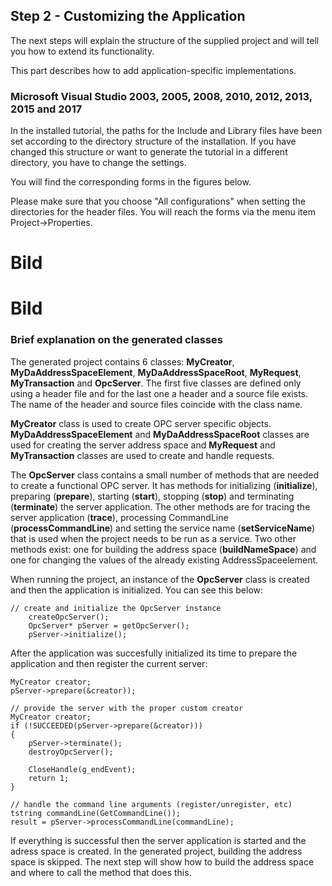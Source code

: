 ## **Step 2 - Customizing the Application**

The next steps will explain the structure of the supplied project and will tell you how to extend its functionality.

This part describes how to add application-specific implementations.

###  Microsoft Visual Studio 2003, 2005, 2008, 2010, 2012, 2013, 2015 and 2017

In the installed tutorial, the paths for the Include and Library files have been set according to the directory structure of the installation. If you have changed this structure or want to generate the tutorial in a different directory, you have to change the settings.

You will find the corresponding forms in the figures below.

Please make sure that you choose "All configurations" when setting the directories for the header files. You will reach the forms via the menu item Project->Properties.

# Bild

# Bild


### Brief explanation on the generated classes

The generated project contains 6 classes: **MyCreator**, **MyDaAddressSpaceElement**, **MyDaAddressSpaceRoot**, **MyRequest**, **MyTransaction** and **OpcServer**. The first five classes are defined only using a header file and for the last one a header and a source file exists. The name of the header and source files coincide with the class name.

**MyCreator** class is used to create OPC server specific objects. **MyDaAddressSpaceElement** and **MyDaAddressSpaceRoot** classes are used for creating the server address space and **MyRequest** and **MyTransaction** classes are used to create and handle requests.

The **OpcServer** class contains a small number of methods that are needed to create a functional OPC server. It has methods for initializing (**initialize**), preparing (**prepare**), starting (**start**), stopping (**stop**) and terminating (**terminate**) the server application. The other methods are for tracing the server application (**trace**), processing CommandLine (**processCommandLine**) and setting the service name (**setServiceName**) that is used when the project needs to be run as a service. Two other methods exist: one for building the address space (**buildNameSpace**) and one for changing the values of the already existing AddressSpaceelement.

When running the project, an instance of the **OpcServer** class is created and then the application is initialized. You can see this below:

```
// create and initialize the OpcServer instance
    createOpcServer();
    OpcServer* pServer = getOpcServer();
    pServer->initialize();
```

After the application was succesfully initialized its time to prepare the application and then register the current server:

```
MyCreator creator;
pServer->prepare(&creator));

// provide the server with the proper custom creator
MyCreator creator;
if (!SUCCEEDED(pServer->prepare(&creator)))
{
    pServer->terminate();
    destroyOpcServer();

    CloseHandle(g_endEvent);
    return 1;
}

// handle the command line arguments (register/unregister, etc)
tstring commandLine(GetCommandLine());
result = pServer->processCommandLine(commandLine);
```

If everything is successful then the server application is started and the adress space is created. In the generated project, building the address space is skipped. The next step will show how to build the address space and where to call the method that does this.
